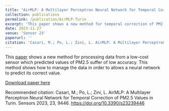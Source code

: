 ```yaml
---
title: "AirMLP: A Multilayer Perceptron Neural Network for Temporal Correction of PM2.5 Values in Turin"
collection: publications
permalink: /publication/AirMLP-Turin
excerpt: 'This paper shows a new method for temporal correction of PM2.5 value made by a low-cost device.'
date: 2023-11-27
venue: 'Sensor 23'
paperurl: ''
citation: 'Casari, M.; Po, L.; Zini, L. AirMLP: A Multilayer Perceptron Neural Network for Temporal Correction of PM2.5 Values in Turin. Sensors 2023, 23, 9446. https://doi.org/10.3390/s23239446'
---
```


This [paper](https://www.mdpi.com/1424-8220/23/23/9446) shows a new method for processing data from a low-cost sensor which predicted values of PM2.5 suffer of low accuracy. This method shows how to manage the data in order to allows a neural network to predict its correct value.

[Download paper here](https://www.mdpi.com/1424-8220/23/23/9446/pdf?version=1701087083)

Recommended citation: Casari, M.; Po, L.; Zini, L. AirMLP: A Multilayer Perceptron Neural Network for Temporal Correction of PM2.5 Values in Turin. Sensors 2023, 23, 9446. https://doi.org/10.3390/s23239446
